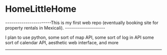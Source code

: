 # HomeLittleHome
-----------------------This is my first web repo (eventually booking site for property rentals in Mexicali). --------------------

I plan to use python, some sort of map API, some sort of log in API
some sort of calendar API, aesthetic web interface, and more

----------------------------------------------------------------
